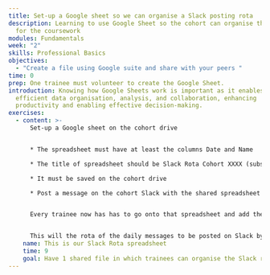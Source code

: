 ```yaml
---
title: Set-up a Google sheet so we can organise a Slack posting rota
description: Learning to use Google Sheet so the cohort can organise their rota
  for the coursework
modules: Fundamentals
week: "2"
skills: Professional Basics
objectives:
  - "Create a file using Google suite and share with your peers "
time: 0
prep: O﻿ne trainee must volunteer to create the Google Sheet.
introduction: Knowing how Google Sheets work is important as it enables
  efficient data organisation, analysis, and collaboration, enhancing
  productivity and enabling effective decision-making.
exercises:
  - content: >-
      Set-up a Google sheet on the cohort drive


      * The spreadsheet must have at least the columns Date and Name

      * The title of spreadsheet should be Slack Rota Cohort XXXX (substitute XXXX for the region initials and cohort number)

      * It must be saved on the cohort drive

      * Post a message on the cohort Slack with the shared spreadsheet and the instructions of what to do (see below)


      Every trainee now has has to go onto that spreadsheet and add their name against a date. 


      This will the rota of the daily messages to be posted on Slack by that person. You have more information about it on your Coursework.
    name: This is our Slack Rota spreadsheet
    time: 9
    goal: Have 1 shared file in which trainees can organise the Slack rota
---
```

